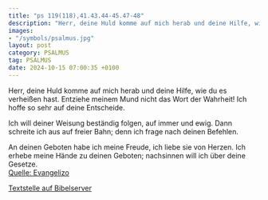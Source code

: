 ```yaml
---
title: "ps 119(118),41.43.44-45.47-48"
description: "Herr, deine Huld komme auf mich herab und deine Hilfe, wie du es verheißen hast. Entziehe meinem Mund nicht das Wort der Wahrheit! Ich hoffe so sehr auf deine Entscheide.  Ich will deiner Weisung beständig folgen, auf immer und ewig. Dann schreite ich aus auf freier Bahn; den...."
images:
- "/symbols/psalmus.jpg"
layout: post
category: PSALMUS
tag: PSALMUS
date: 2024-10-15 07:00:35 +0100
---
```

Herr, deine Huld komme auf mich herab
und deine Hilfe, wie du es verheißen hast.
Entziehe meinem Mund nicht das Wort der Wahrheit!
Ich hoffe so sehr auf deine Entscheide.

Ich will deiner Weisung beständig folgen,
auf immer und ewig.
Dann schreite ich aus auf freier Bahn;
denn ich frage nach deinen Befehlen.<!--more-->

An deinen Geboten habe ich meine Freude,
ich liebe sie von Herzen.
Ich erhebe meine Hände zu deinen Geboten;
nachsinnen will ich über deine Gesetze.<br>
[Quelle: Evangelizo](https://evangeliumtagfuertag.org/DE/gospel)

[Textstelle auf Bibelserver](https://www.bibleserver.com/EU/ps119(118),41.43.44-45.47-48)
